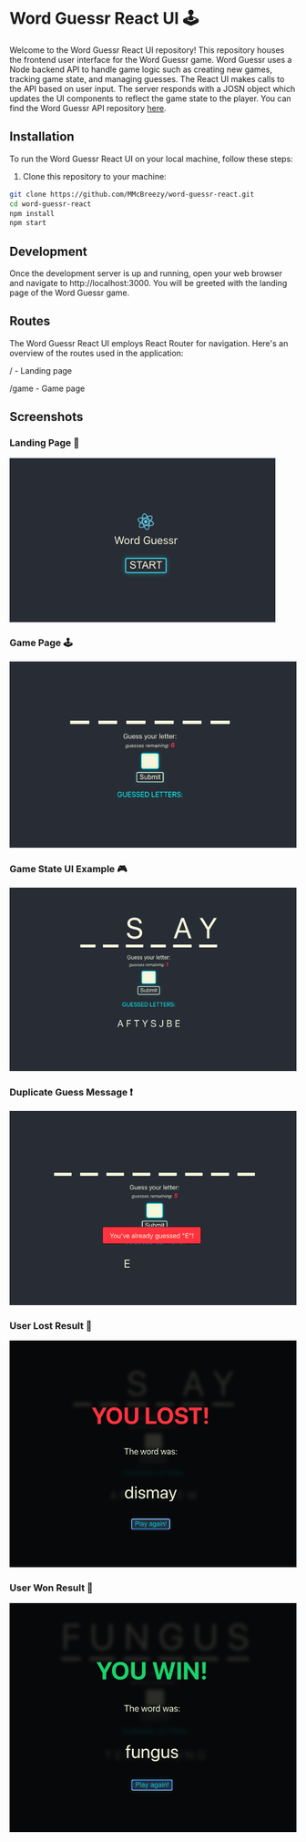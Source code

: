 # Word Guessr React UI 🕹️

Welcome to the Word Guessr React UI repository! This repository houses the frontend user interface for the Word Guessr game. Word Guessr uses a Node backend API to handle game logic such as creating new games, tracking game state, and managing guesses. The React UI makes calls to the API based on user input. The server responds with a JOSN object which updates the UI components to reflect the game state to the player. You can find the Word Guessr API repository [here](https://github.com/MMcBreezy/word-guessr-api).

## Installation

To run the Word Guessr React UI on your local machine, follow these steps:

1. Clone this repository to your machine:

```bash
git clone https://github.com/MMcBreezy/word-guessr-react.git
cd word-guessr-react
npm install
npm start
```

## Development

Once the development server is up and running, open your web browser and navigate to http://localhost:3000. You will be greeted with the landing page of the Word Guessr game.

## Routes

The Word Guessr React UI employs React Router for navigation. Here's an overview of the routes used in the application:

/ - Landing page

/game - Game page

## Screenshots

### Landing Page 🛬

![landing page](https://github.com/MMcBreezy/word-guessr-react/blob/main/screenshots/landing-page.png)

### Game Page 🕹

![game page](https://github.com/MMcBreezy/word-guessr-react/blob/main/screenshots/game-page.png)

### Game State UI Example 🎮

![game state example](https://github.com/MMcBreezy/word-guessr-react/blob/main/screenshots/game-in-session.png)

### Duplicate Guess Message ❗️

![duplicate guess message](https://github.com/MMcBreezy/word-guessr-react/blob/main/screenshots/redundant-letter-message.png)

### User Lost Result 🥺

![user lost result](https://github.com/MMcBreezy/word-guessr-react/blob/main/screenshots/user-lost-modal.png)

### User Won Result 🎉

![user won result](https://github.com/MMcBreezy/word-guessr-react/blob/main/screenshots/user-won-modal.png)
